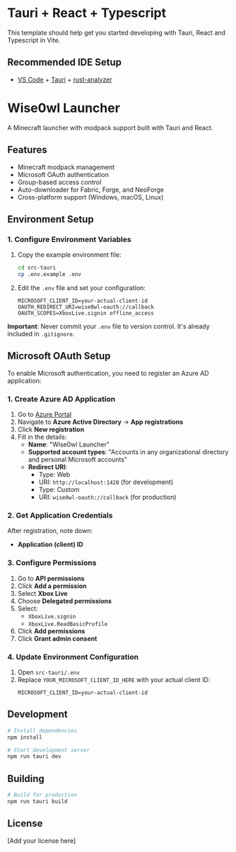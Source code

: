 # Tauri + React + Typescript

This template should help get you started developing with Tauri, React and Typescript in Vite.

## Recommended IDE Setup

- [VS Code](https://code.visualstudio.com/) + [Tauri](https://marketplace.visualstudio.com/items?itemName=tauri-apps.tauri-vscode) + [rust-analyzer](https://marketplace.visualstudio.com/items?itemName=rust-lang.rust-analyzer)

# Wise0wl Launcher

A Minecraft launcher with modpack support built with Tauri and React.

## Features

- Minecraft modpack management
- Microsoft OAuth authentication
- Group-based access control
- Auto-downloader for Fabric, Forge, and NeoForge
- Cross-platform support (Windows, macOS, Linux)

## Environment Setup

### 1. Configure Environment Variables

1. Copy the example environment file:
   ```bash
   cd src-tauri
   cp .env.example .env
   ```

2. Edit the `.env` file and set your configuration:
   ```env
   MICROSOFT_CLIENT_ID=your-actual-client-id
   OAUTH_REDIRECT_URI=wise0wl-oauth://callback
   OAUTH_SCOPES=XboxLive.signin offline_access
   ```

**Important**: Never commit your `.env` file to version control. It's already included in `.gitignore`.

## Microsoft OAuth Setup

To enable Microsoft authentication, you need to register an Azure AD application:

### 1. Create Azure AD Application

1. Go to [Azure Portal](https://portal.azure.com)
2. Navigate to **Azure Active Directory** → **App registrations**
3. Click **New registration**
4. Fill in the details:
   - **Name**: "Wise0wl Launcher"
   - **Supported account types**: "Accounts in any organizational directory and personal Microsoft accounts"
   - **Redirect URI**: 
     - Type: Web
     - URI: `http://localhost:1420` (for development)
     - Type: Custom
     - URI: `wise0wl-oauth://callback` (for production)

### 2. Get Application Credentials

After registration, note down:
- **Application (client) ID**

### 3. Configure Permissions

1. Go to **API permissions**
2. Click **Add a permission**
3. Select **Xbox Live**
4. Choose **Delegated permissions**
5. Select:
   - `XboxLive.signin`
   - `XboxLive.ReadBasicProfile`
6. Click **Add permissions**
7. Click **Grant admin consent**

### 4. Update Environment Configuration

1. Open `src-tauri/.env`
2. Replace `YOUR_MICROSOFT_CLIENT_ID_HERE` with your actual client ID:
   ```env
   MICROSOFT_CLIENT_ID=your-actual-client-id
   ```

## Development

```bash
# Install dependencies
npm install

# Start development server
npm run tauri dev
```

## Building

```bash
# Build for production
npm run tauri build
```

## License

[Add your license here]
